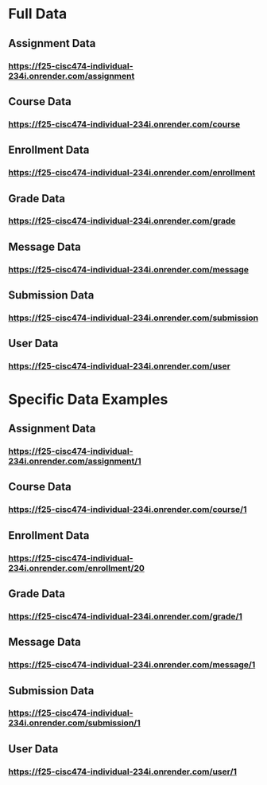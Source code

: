 # Full Data
## Assignment Data
### https://f25-cisc474-individual-234i.onrender.com/assignment
## Course Data
### https://f25-cisc474-individual-234i.onrender.com/course
## Enrollment Data
### https://f25-cisc474-individual-234i.onrender.com/enrollment
## Grade Data
### https://f25-cisc474-individual-234i.onrender.com/grade
## Message Data
### https://f25-cisc474-individual-234i.onrender.com/message
## Submission Data
### https://f25-cisc474-individual-234i.onrender.com/submission
## User Data
### https://f25-cisc474-individual-234i.onrender.com/user

# Specific Data Examples
## Assignment Data
### https://f25-cisc474-individual-234i.onrender.com/assignment/1
## Course Data
### https://f25-cisc474-individual-234i.onrender.com/course/1
## Enrollment Data
### https://f25-cisc474-individual-234i.onrender.com/enrollment/20
## Grade Data
### https://f25-cisc474-individual-234i.onrender.com/grade/1
## Message Data
### https://f25-cisc474-individual-234i.onrender.com/message/1
## Submission Data
### https://f25-cisc474-individual-234i.onrender.com/submission/1
## User Data
### https://f25-cisc474-individual-234i.onrender.com/user/1
